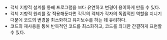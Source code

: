 - 객체 지향적 설계를 통해 프로그램을 보다 유연하고 변경이 용이하게 만들 수 있다.
- 객체 지향적 원리를 잘 적용해둔다면 각각의 객체가 각자의 독립적인 역할을 지니기 때문에 코드의 변경을 최소화하고 유지보수를 하는 데 유리하다.
- 코드의 재사용을 통해 반복적인 코드를 최소화하고, 코드를 최대한 간결하게 표현할 수 있다.
